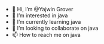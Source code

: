 - 👋 Hi, I’m @Yajwin Grover
- 👀 I’m interested in java
- 🌱 I’m currently learning java
- 💞️ I’m looking to collaborate on java
- 📫 How to reach me on java

<!---
YajwinGrover/YajwinGrover is a ✨ special ✨ repository because its `README.md` (this file) appears on your GitHub profile.
You can click the Preview link to take a look at your changes.
--->
